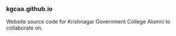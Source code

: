 ### kgcaa.github.io
Website source code for Krishnagar Government College Alumni to collaborate on.
